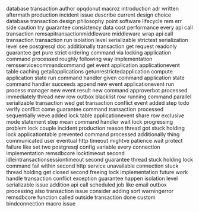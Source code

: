 database transaction author opqdonut macroz introduction adr written aftermath production incident issue describe current design choice database transaction design philosophy point software lifecycle rem err side caution try guarantee consistency data cost performance every api call transaction remsapitransactionmiddleware middleware wrap api call transaction transaction run isolation level serializable strictest serialization level see postgresql doc additionally transaction get request readonly guarantee get pure strict ordering command via locking application command processed roughly following way implementation remsservicecommandcommand get event application applicationevent table caching getallapplications getunrestrictedapplication compute application state run command handler given command application state command handler succeeds append new event applicationevent run process manager new event result new command approverbot processed immediately thread new row outbox blacklist row running command parallel serializable transaction wed get transaction conflict event added step todo verify conflict come guarantee command transaction processed sequentially weve added lock table applicationevent share row exclusive mode statement step mean command handler wait lock progressing problem lock couple incident production reason thread got stuck holding lock applicationtable prevented command processed additionally thing communicated user eventual http timeout mightve patience wait protect failure like set two postgresql config variable every connection implementation remsdbcore locktimeout second idleintransactionsessiontimeout second guarantee thread stuck holding lock command fail within second http service unavailable connection stuck thread holding get closed second freeing lock implementation future work handle transaction conflict exception guarantee happen isolation level serializable issue addition api call scheduled job like email outbox processing also transaction issue consider adding sort warningerror remsdbcore function called outside transaction done custom bindconnection macro issue